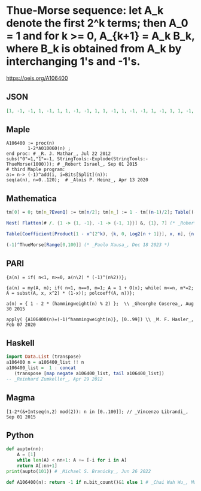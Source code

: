 # Thue\-Morse sequence: let A\_k denote the first 2^k terms; then A\_0 \= 1 and for k \>\= 0, A\_\{k\+1\} \= A\_k B\_k, where B\_k is obtained from A\_k by interchanging 1's and \-1's\.
https://oeis.org/A106400
## JSON
```JSON
[1, -1, -1, 1, -1, 1, 1, -1, -1, 1, 1, -1, 1, -1, -1, 1, -1, 1, 1, -1, 1, -1, -1, 1, 1, -1, -1, 1, -1, 1, 1, -1, -1, 1, 1, -1, 1, -1, -1, 1, 1, -1, -1, 1, -1, 1, 1, -1, 1, -1, -1, 1, -1, 1, 1, -1, -1, 1, 1, -1, 1, -1, -1, 1, -1, 1, 1, -1, 1, -1, -1, 1, 1, -1, -1, 1, -1, 1, 1, -1, 1, -1, -1, 1, -1, 1, 1, -1, -1, 1, 1, -1, 1, -1, -1, 1, 1, -1, -1, 1, -1, 1]
```
## Maple
```Maple
A106400 := proc(n)
        1-2*A010060(n) ;
end proc: # _R. J. Mathar_, Jul 22 2012
subs("0"=1,"1"=-1, StringTools:-Explode(StringTools:-ThueMorse(1000))); # _Robert Israel_, Sep 01 2015
# third Maple program:
a:= n-> (-1)^add(i, i=Bits[Split](n)):
seq(a(n), n=0..120);  # _Alois P. Heinz_, Apr 13 2020
```
## Mathematica
```Mathematica
tm[0] = 0; tm[n_?EvenQ] := tm[n/2]; tm[n_] := 1 - tm[(n-1)/2]; Table[(-1)^tm[n], {n, 0, 101}] (* _Jean-François Alcover_, Oct 24 2013 *)
```
```Mathematica
Nest[ Flatten[# /. {1 -> {1, -1}, -1 -> {-1, 1}}] &, {1}, 7] (* _Robert G. Wilson v_, Apr 07 2014 *)
```
```Mathematica
Table[Coefficient[Product[1 - x^(2^k), {k, 0, Log2[n + 1]}], x, n], {n, 0, 20}] (* _Vladimir Reshetnikov_, Nov 11 2016 *)
```
```Mathematica
(-1)^ThueMorse[Range[0,100]] (* _Paolo Xausa_, Dec 18 2023 *)
```
## PARI
```PARI
{a(n) = if( n<1, n>=0, a(n\2) * (-1)^(n%2))};
```
```PARI
{a(n) = my(A, m); if( n<1, n==0, m=1; A = 1 + O(x); while( m<=n, m*=2; A = subst(A, x, x^2) * (1-x)); polcoeff(A, n))};
```
```PARI
a(n) = { 1 - 2 * (hammingweight(n) % 2) };  \\ _Gheorghe Coserea_, Aug 30 2015
```
```PARI
apply( {A106400(n)=(-1)^hammingweight(n)}, [0..99]) \\ _M. F. Hasler_, Feb 07 2020
```
## Haskell
```Haskell
import Data.List (transpose)
a106400 n = a106400_list !! n
a106400_list =  1 : concat
   (transpose [map negate a106400_list, tail a106400_list])
-- _Reinhard Zumkeller_, Apr 29 2012
```
## Magma
```Magma
[1-2*(&+Intseq(n,2) mod(2)): n in [0..100]]; // _Vincenzo Librandi_, Sep 01 2015
```
## Python
```Python
def aupto(nn):
    A = [1]
    while len(A) < nn+1: A += [-i for i in A]
    return A[:nn+1]
print(aupto(101)) # _Michael S. Branicky_, Jun 26 2022
```
```Python
def A106400(n): return -1 if n.bit_count()&1 else 1 # _Chai Wah Wu_, Mar 01 2023
```
